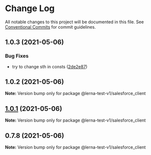 # Change Log

All notable changes to this project will be documented in this file.
See [Conventional Commits](https://conventionalcommits.org) for commit guidelines.

## 1.0.3 (2021-05-06)


### Bug Fixes

* try to change sth in consts ([2de2e87](https://github.com/apify/apify-shared-js/commit/2de2e872fd09063bfe5ce2822edd5d60d6c1b051))





## 1.0.2 (2021-05-06)

**Note:** Version bump only for package @lerna-test-v1/salesforce_client





## [1.0.1](https://github.com/apify/apify-shared-js/compare/v0.7.8...v1.0.1) (2021-05-06)

**Note:** Version bump only for package @lerna-test-v1/salesforce_client





## 0.7.8 (2021-05-06)

**Note:** Version bump only for package @lerna-test-v1/salesforce_client
